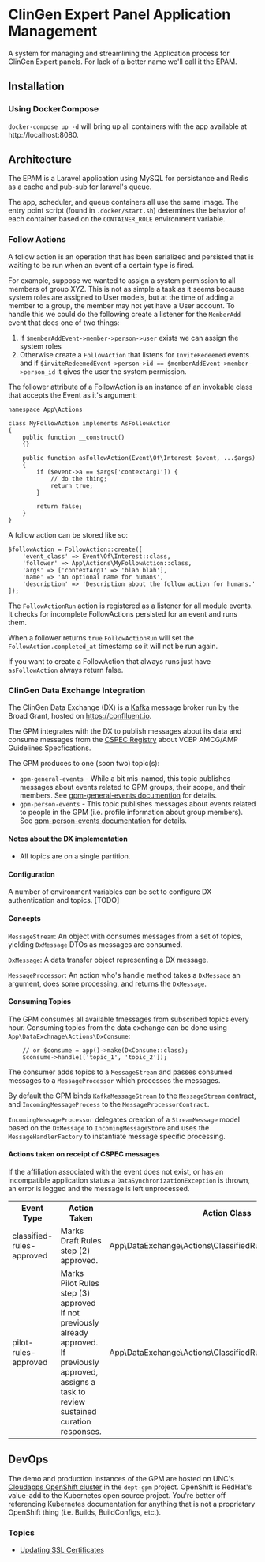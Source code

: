 # ClinGen Expert Panel Application Management

A system for managing and streamlining the Application process for ClinGen Expert panels.
For lack of a better name we'll call it the EPAM.

## Installation
### Using DockerCompose
`docker-compose up -d` will bring up all containers with the app available at http://localhost:8080.

## Architecture

The EPAM is a Laravel application using MySQL for persistance and Redis as a cache and pub-sub for laravel's queue.

The app, scheduler, and queue containers all use the same image. The entry point script (found in `.docker/start.sh`) determines the behavior of each container based on the `CONTAINER_ROLE` environment variable.

### Follow Actions
A follow action is an operation that has been serialized and persisted that is waiting to be run when an event of a certain type is fired.

For example, suppose we wanted to assign a system permission to all members of group XYZ.  This is not as simple a task as it seems because system roles are assigned to User models, but at the time of adding a member to a group, the member may not yet have a User account.  To handle this we could do the following create a listener for the `MemberAdd` event that does one of two things:
1. If `$memberAddEvent->member->person->user` exists we can assign the system roles
2. Otherwise create a `FollowAction` that listens for `InviteRedeemed` events and if `$inviteRedeemedEvent->person->id == $memberAddEvent->member->person_id` it gives the user the system permission.

The follower attribute of a FollowAction is an instance of an invokable class that accepts the Event as it's argument:
```
namespace App\Actions

class MyFollowAction implements AsFollowAction
{
    public function __construct()
    {}

    public function asFollowAction(Event\Of\Interest $event, ...$args)
    {
        if ($event->a == $args['contextArg1']) {
            // do the thing;
            return true;
        }

        return false;
    }
}
```

A follow action can be stored like so:
```
$followAction = FollowAction::create([
    'event_class' => Event\Of\Interest::class,
    'follower' => App\Actions\MyFollowAction::class,
    'args' => ['contextArg1' => 'blah blah'],
    'name' => 'An optional name for humans',
    'description' => 'Description about the follow action for humans.'
]);
```

The `FollowActionRun` action is registered as a listener for all module events.  It checks for incomplete FollowActions persisted for an event and runs them.

When a follower returns `true` `FollowActionRun` will set the `FollowAction.completed_at` timestamp so it will not be run again.

If you want to create a FollowAction that always runs just have `asFollowAction` always return false.

### ClinGen Data Exchange Integration
The ClinGen Data Exchange (DX) is a [Kafka](https://kafka.apache.org/) message broker run by the Broad Grant, hosted on https://conflluent.io.

The GPM integrates with the DX to publish messages about its data and consume messages from the [CSPEC Registry](https://https://cspec.genome.network/cspec/ui/svi/) about VCEP AMCG/AMP Guidelines Specfications.


The GPM produces to one (soon two) topic(s):
* `gpm-general-events` - While a bit mis-named, this topic publishes messages about events related to GPM groups, their scope, and their members.  See [gpm-general-events documention](public/data-exchange/gpm-general-events.md) for details.
* `gpm-person-events` - This topic publishes messages about events related to people in the GPM (i.e. profile information about group members). See [gpm-person-events documentation](public/data-exchange/gpm-person-events.md) for details.

#### Notes about the DX implementation
* All topics are on a single partition.

#### Configuration
A number of environment variables can be set to configure DX authentication and topics.
[TODO]

#### Concepts
`MessageStream`: An object with consumes messages from a set of topics, yielding `DxMessage` DTOs as messages are consumed.

`DxMessage`: A data transfer object representing a DX message.

`MessageProcessor`: An action who's handle method takes a `DxMessage` an argument, does some processing, and returns the `DxMessage`.

#### Consuming Topics
The GPM consumes all available fmessages from subscribed topics every hour.
Consuming topics from the data exchange can be done using `App\DataExchnage\Actions\DxConsume`:
```
    // or $consume = app()->make(DxConsume::class);
    $consume->handle(['topic_1', 'topic_2']);
```
The consumer adds topics to a `MessageStream` and passes consumed messages to a `MessageProcessor` which processes the messages.

By default the GPM binds `KafkaMessageStream` to the `MessageStream` contract, and `IncomingMessageProcess` to the `MessageProcessorContract`.

`IncomingMessageProcessor` delegates creation of a `StreamMessage` model based on the `DxMessage` to `IncomingMessageStore` and uses the `MessageHandlerFactory` to instantiate message specific processing.

#### Actions taken on receipt of CSPEC messages
If the affiliation associated with the event does not exist, or has an incompatible application status a `DataSynchronizationException` is thrown, an error is logged and the message is left unprocessed.

<table>
    <tr>
        <th>Event Type</th>
        <th>Action Taken</th>
        <th>Action Class</th>
    </tr>
    <tr>
        <td>classified-rules-approved</td>
        <td>Marks Draft Rules step (2) approved.</td>
        <td>App\DataExchange\Actions\ClassifiedRulesApprovedProcessor</td>
    </tr>
    <tr>
        <td>pilot-rules-approved</td>
        <td>Marks Pilot Rules step (3) approved if not previously already approved.  If previously approved, assigns a task to review sustained curation responses.</td>
        <td>App\DataExchange\Actions\ClassifiedRulesApprovedProcessor</td>
    </tr>
</table>

## DevOps
The demo and production instances of the GPM are hosted on UNC's [Cloudapps OpenShift cluster](https://console.cloudapps.unc.edu) in the `dept-gpm` project.  OpenShift is RedHat's value-add to the Kubernetes open source project.  You're better off referencing Kubernetes documentation for anything that is not a proprietary OpenShift thing (i.e. Builds, BuildConfigs, etc.).

### Topics
* [Updating SSL Certificates](documentation/devops/ssl-cert-updated.md)
